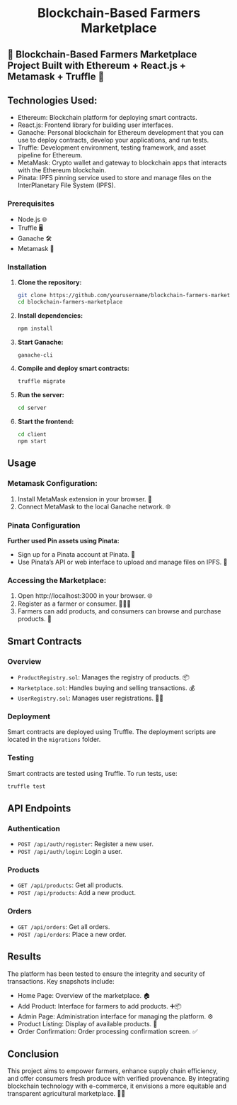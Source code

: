 
<h1 align="center">Blockchain-Based Farmers Marketplace<br /></h1>  

## 🌾 Blockchain-Based Farmers Marketplace Project Built with Ethereum + React.js + Metamask + Truffle 🚜

## Technologies Used:
 - Ethereum: Blockchain platform for deploying smart contracts.
 - React.js: Frontend library for building user interfaces.
 - Ganache: Personal blockchain for Ethereum development that you can use to deploy contracts, develop your applications, and run tests.
 - Truffle: Development environment, testing framework, and asset pipeline for Ethereum.
 - MetaMask: Crypto wallet and gateway to blockchain apps that interacts with the Ethereum blockchain.
 - Pinata: IPFS pinning service used to store and manage files on the InterPlanetary File System (IPFS).

   
### Prerequisites
- Node.js 🌐
- Truffle 🖥️
- Ganache 🛠️
- Metamask 🔑

### Installation

1. **Clone the repository:**
   ```sh
   git clone https://github.com/yourusername/blockchain-farmers-marketplace.git
   cd blockchain-farmers-marketplace
   ```

2. **Install dependencies:**
   ```sh
   npm install
   ```

3. **Start Ganache:**
   ```sh
   ganache-cli
   ```

4. **Compile and deploy smart contracts:**
   ```sh
   truffle migrate
   ```

5. **Run the server:**
   ```sh
   cd server
   ```

6. **Start the frontend:**
   ```sh
   cd client
   npm start
   ```

## Usage

### Metamask Configuration:
1. Install MetaMask extension in your browser. 🦊
2. Connect MetaMask to the local Ganache network. 🌐

### Pinata Configuration
**Further used Pin assets using Pinata:**
- Sign up for a Pinata account at Pinata. 📝
- Use Pinata’s API or web interface to upload and manage files on IPFS. 🌌

### Accessing the Marketplace:
1. Open http://localhost:3000 in your browser. 🌐
2. Register as a farmer or consumer. 🧑‍🌾🛒
3. Farmers can add products, and consumers can browse and purchase products. 🛒


## Smart Contracts
### Overview
- `ProductRegistry.sol`: Manages the registry of products. 📦
- `Marketplace.sol`: Handles buying and selling transactions. 💰
- `UserRegistry.sol`: Manages user registrations. 🧑‍💻

### Deployment
Smart contracts are deployed using Truffle. The deployment scripts are located in the `migrations` folder.

### Testing
Smart contracts are tested using Truffle. To run tests, use:
```sh
truffle test
```

## API Endpoints

### Authentication
- `POST /api/auth/register`: Register a new user.
- `POST /api/auth/login`: Login a user.

### Products
- `GET /api/products`: Get all products.
- `POST /api/products`: Add a new product.

### Orders
- `GET /api/orders`: Get all orders.
- `POST /api/orders`: Place a new order.

## Results
The platform has been tested to ensure the integrity and security of transactions. Key snapshots include:
- Home Page: Overview of the marketplace. 🏠
- Add Product: Interface for farmers to add products. ➕📦
- Admin Page: Administration interface for managing the platform. ⚙️
- Product Listing: Display of available products. 🛒
- Order Confirmation: Order processing confirmation screen. ✅

## Conclusion
This project aims to empower farmers, enhance supply chain efficiency, and offer consumers fresh produce with verified provenance. By integrating blockchain technology with e-commerce, it envisions a more equitable and transparent agricultural marketplace. 🌱💫
